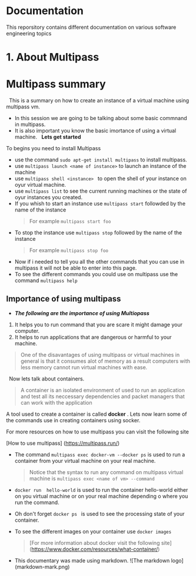 # Documentation

This reporsitory contains different documentation on various software engineering topics

# 1. About Multipass
# Multipass summary
&nbsp; This is a summary on how to create an instance of a virtual machine using multipass vm.
- In this session we are going to be talking about some basic commnand in multipass. 
- It is also important you know the basic imortance of using a virtual machine.
&nbsp; **Lets get started** 

To begins you need to install Multipass
-  use the command `sudo apt-get install multipass` to install multipass.
- use `multipass launch <name of instance>` to launch an instance of the machine 
- use `multipass shell <instance> ` to open the shell of your instance on oyur virtual machine.
- use `multipass list` to see the current running  machines or the state of oyur instances you created.
- If you whish to start an instance use `multipass start` followded by the name of the instance
  > For example `multipass start foo`
- To stop the instance use `multipass stop` followed by the name of the instance
  > For example `multipass stop foo`
- Now if i needed to tell you all the other commands that you can use in multipass it will not be able to enter into this page.
- To see the different commands you could use on multipass use the command `multipass help `

## Importance of  using multipass
* ***The following are the importance of using Multiopass***
1.  It helps you to run command that you are scare it might damage your computer.
1. It helps to  run applications that are dangerous or harmful to your machine.
> One of the disavantages of using multipass or virtual machines in general is that it consumes alot of memory as a result computers with less memory cannot run virtual machines with ease.

&nbsp; Now lets talk about containers. 
> A container is  an isolated environment of used to 
run an application and test all its neccessary dependencies and packet managers that can work with the application

A tool used to create a container is called **docker** . Lets now  learn some of the commands use in creating containers using socker.

For more resources on how to use multipass you can visit the following site

[How to use multipass]
(https://multipass.run/)
- The command `multipass exec docker-vm --docker ps` is used to  run a container from your virtual machine on your real machine.
  > Notice that the syntax to run any command on multipass virtual machine is `multipass exec <name of vm> --command `  
- `docker run  hello-world` is used to run the container hello-world either on you virtual machine or on your real machine depending o where you run the command.
- Oh don't forget `docker ps ` is used to see the processing state of your container. 
- To see the different images on your container use `docker images`

  > [For more information about docker visit the following site]
  > (https://www.docker.com/resources/what-container/)
- This documentary was made using markdown.
![The markdown logo] (markdown-mark.png)
